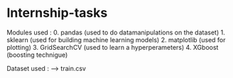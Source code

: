 # Internship-tasks

Modules used :
              0. pandas   (used to do datamanipulations on the dataset)
              1. sklearn  (used for building machine learning models)
              2. matplotlib (used for plotting)
              3. GridSearchCV (used to learn a hyperperameters)
              4. XGboost (boosting technigue)
              
Dataset used : 
              --> train.csv
           
